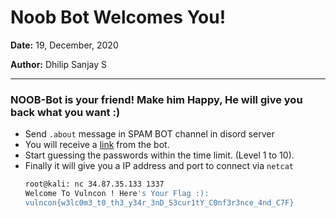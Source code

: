 # Noob Bot Welcomes You!

**Date:** 19, December, 2020

**Author:** Dhilip Sanjay S

---

### NOOB-Bot is your friend! Make him Happy, He will give you back what you want :)
- Send `.about` message in SPAM BOT channel in disord server
- You will receive a [link](https://welcome.noobarmy.org/) from the bot.
- Start guessing the passwords within the time limit. (Level 1 to 10).
- Finally it will give you a IP address and port to connect via `netcat`
    ```bash
    root@kali: nc 34.87.35.133 1337
    Welcome To Vulncon ! Here's Your Flag :):
    vulncon{w3lc0m3_t0_th3_y34r_3nD_S3cur1tY_C0nf3r3nce_4nd_C7F}
    ```